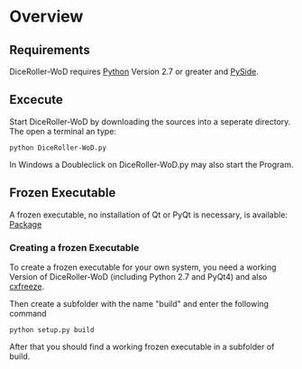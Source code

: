 # Overview

## Requirements

DiceRoller-WoD requires [Python](http://http://www.python.org//) Version 2.7 or greater and [PySide](http://www.pyside.org/).

## Excecute

Start DiceRoller-WoD by downloading the sources into a seperate directory. The open a terminal an type: 

	python DiceRoller-WoD.py

In Windows a Doubleclick on DiceRoller-WoD.py may also start the Program.

## Frozen Executable

A frozen executable, no installation of Qt or PyQt is necessary, is available: [Package](https://github.com/downloads/GoliathLeviathan/DiceRoller-WoD/DiceRoller-WoD-linux_64.tar.gz)

### Creating a frozen Executable

To create a frozen executable for your own system, you need a working Version of DiceRoller-WoD (including Python 2.7 and PyQt4) and also [cxfreeze](http://cx-freeze.sourceforge.net/).

Then create a subfolder with the name "build" and enter the following command

	python setup.py build

After that you should find a working frozen executable in a subfolder of build.